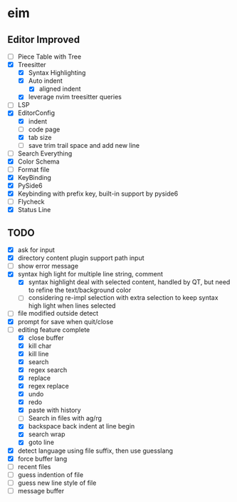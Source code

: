 # eim
## Editor Improved

- [ ] Piece Table with Tree
- [X] Treesitter
  - [x] Syntax Highlighting
  - [X] Auto indent
    - [X] aligned indent
  - [X] leverage nvim treesitter queries
- [ ] LSP
- [X] EditorConfig
  - [X] indent
  - [ ] code page
  - [X] tab size
  - [ ] save trim trail space and add new line
- [ ] Search Everything
- [x] Color Schema
- [ ] Format file
- [x] KeyBinding
- [x] PySide6
- [x] Keybinding with prefix key, built-in support by pyside6
- [ ] Flycheck
- [X] Status Line

## TODO
- [X] ask for input
- [X] directory content plugin support path input
- [ ] show error message
- [X] syntax high light for multiple line string, comment
  - [X] syntax highlight deal with selected content, handled by QT, but need to refine the text/background color
  - [ ] considering re-impl selection with extra selection to keep syntax high light when lines selected
- [ ] file modified outside detect
- [X] prompt for save when quit/close
- [ ] editing feature complete
  - [X] close buffer
  - [X] kill char
  - [X] kill line
  - [X] search
  - [X] regex search
  - [X] replace
  - [X] regex replace
  - [X] undo
  - [X] redo
  - [X] paste with history
  - [ ] Search in files with ag/rg
  - [X] backspace back indent at line begin
  - [X] search wrap
  - [X] goto line
- [X] detect language using file suffix, then use guesslang
- [X] force buffer lang
- [ ] recent files
- [ ] guess indention of file
- [ ] guess new line style of file
- [ ] message buffer
